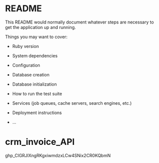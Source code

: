 # README

This README would normally document whatever steps are necessary to get the
application up and running.

Things you may want to cover:

* Ruby version

* System dependencies

* Configuration

* Database creation

* Database initialization

* How to run the test suite

* Services (job queues, cache servers, search engines, etc.)

* Deployment instructions

* ...
# crm_invoice_API


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
